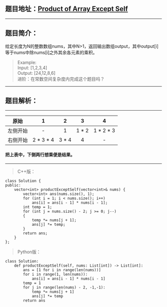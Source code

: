 ## 题目地址：[Product of Array Except Self](https://leetcode.com/problems/product-of-array-except-self/)
---
## 题目简介：
给定长度为N的整数数组nums，其中N>1，返回输出数组output，其中output[i]等于nums中除nums[i]之外其余各元素的乘积。   
  
> Example:  
> Input:  [1,2,3,4]  
> Output: [24,12,8,6]  
 进阶：在常数空间复杂度内完成这个题目吗？
---
## 题目解析：  
   ----
| 原始 | 1 | 2 | 3 | 4 |
| :-: | :-: | :-: | :-: | :-: |
| 左侧开始 | - | 1 | 1 * 2 | 1 * 2 * 3 |
| 右侧开始 | 2 * 3 * 4 | 3 * 4 | 4 | - |   

#### 把上表中，下侧两行想乘便是结果。
--------------------- 

>C++版：

```
class Solution {
public:
    vector<int> productExceptSelf(vector<int>& nums) {
        vector<int> ans(nums.size(), 1);
        for (int i = 1; i < nums.size(); i++)
            ans[i] = ans[i - 1] * nums[i - 1];
        int temp = 1;
        for (int j = nums.size() - 2; j >= 0; j--)
        {
            temp *= nums[j + 1];
            ans[j] *= temp;
        }
        return ans;
    }
};
```
>Python版：

```
class Solution:
    def productExceptSelf(self, nums: List[int]) -> List[int]:
        ans = [1 for i in range(len(nums))]
        for i in range(1, len(nums)):
            ans[i] = ans[i - 1] * nums[i - 1]
        temp = 1
        for j in range(len(nums) - 2, -1,-1):
            temp *= nums[j + 1]
            ans[j] *= temp
        return ans
```
